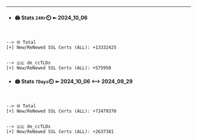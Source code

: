 

---
- #### 🖨️ **Stats** `24Hr`⏲️ ➼ 2024_10_06
```console


--> 🌐 Total
[+] New/ReNewed SSL Certs (ALL): +13332425


--> 🇩🇪 de_ccTLDs
[+] New/ReNewed SSL Certs (ALL): +575950

```

- #### 🖨️ **Stats** `7Days`⏲️ ➼ 2024_10_06 <--> 2024_09_29
```console


--> 🌐 Total
[+] New/ReNewed SSL Certs (ALL): +73479370


--> 🇩🇪 de_ccTLDs
[+] New/ReNewed SSL Certs (ALL): +2637381

```

